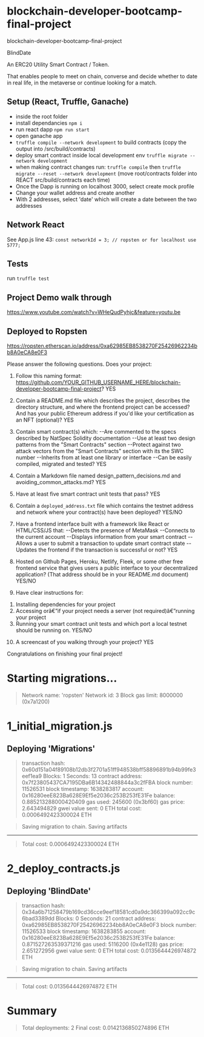# blockchain-developer-bootcamp-final-project
blockchain-developer-bootcamp-final-project

BlindDate

An ERC20 Utility Smart Contract / Token. 

That enables people to meet on chain, converse and decide whether to date in real life, in the metaverse or continue looking for a match. 

## Setup (React, Truffle, Ganache)

- inside the root folder
- install dependancies `npm i`
- run react dapp `npm run start`
- open ganache app
- `truffle compile --network development` to build contracts (copy the output into /src/build/contracts)
- deploy smart contract inside local development env `truffle migrate --network development`
- when making contract changes run: `truffle compile` then `truffle migrate --reset --network development` (move root/contracts folder into REACT src/build/contracts each time)
- Once the Dapp is running on localhost 3000, select create mock profile
- Change your wallet address and create another
- With 2 addresses, select 'date' which will create a date between the two addresses

## Network React

See App.js line 43: `const networkId = 3; // ropsten or for localhost use 5777;`

## Tests

run `truffle test`
## Project Demo walk through

https://www.youtube.com/watch?v=WHeQudPyhjc&feature=youtu.be

## Deployed to Ropsten

https://ropsten.etherscan.io/address/0xa62985EB8538270F25426962234bb8A0eCA8e0F3

Please answer the following questions. Does your project:

1. Follow this naming format: https://github.com/YOUR_GITHUB_USERNAME_HERE/blockchain-developer-bootcamp-final-project? YES

2. Contain a README.md file which describes the project, describes the directory structure, and where the frontend project can be accessed? And has your public Ethereum address if you'd like your certification as an NFT (optional)? YES

3. Contain smart contract(s) which:
--Are commented to the specs described by NatSpec Solidity documentation
--Use at least two design patterns from the "Smart Contracts" section
--Protect against two attack vectors from the "Smart Contracts" section with its the SWC number
--Inherits from at least one library or interface
--Can be easily compiled, migrated and tested? YES

4. Contain a Markdown file named design_pattern_decisions.md and avoiding_common_attacks.md? YES

5. Have at least five smart contract unit tests that pass? YES

6. Contain a `deployed_address.txt` file which contains the testnet address and network where your contract(s) have been deployed? YES/NO

7. Have a frontend interface built with a framework like React or HTML/CSS/JS that:
--Detects the presence of MetaMask
--Connects to the current account
--Displays information from your smart contract
--Allows a user to submit a transaction to update smart contract state
--Updates the frontend if the transaction is successful or not? YES

8. Hosted on Github Pages, Heroku, Netlify, Fleek, or some other free frontend service that gives users a public interface to your decentralized application? (That address should be in your README.md document) YES/NO

9. Have clear instructions for: 
1) Installing dependencies for your project 
2) Accessing orâ€”if your project needs a server (not required)â€”running your project
3) Running your smart contract unit tests and which port a local testnet should be running on. YES/NO

10. A screencast of you walking through your project? YES

Congratulations on finishing your final project!

Starting migrations...
======================
> Network name:    'ropsten'
> Network id:      3
> Block gas limit: 8000000 (0x7a1200)

1_initial_migration.js
======================

   Deploying 'Migrations'
   ----------------------
   > transaction hash:    0x60d151a04f89108b12db3f2701a51ff948538bff58896891b94b99fe3eef1ea9
   > Blocks: 1            Seconds: 13
   > contract address:    0x7f23805437CA7195DBa6B14342488844a3c2fFBA
   > block number:        11526531
   > block timestamp:     1638283817
   > account:             0x16280eeE823Ba628E9Ef5e2036c253B253fE31Fe
   > balance:             0.885213288000420409
   > gas used:            245600 (0x3bf60)
   > gas price:           2.643494829 gwei
   > value sent:          0 ETH
   > total cost:          0.0006492423300024 ETH

   > Saving migration to chain.
   > Saving artifacts
   -------------------------------------
   > Total cost:     0.0006492423300024 ETH

2_deploy_contracts.js
=====================

   Deploying 'BlindDate'
   ---------------------
   > transaction hash:    0x34a6b71258479b169cd36cce9eef18581cd0a9dc366399a092cc9c6bad3389dd
   > Blocks: 0            Seconds: 21
   > contract address:    0xa62985EB8538270F25426962234bb8A0eCA8e0F3
   > block number:        11526533
   > block timestamp:     1638283855
   > account:             0x16280eeE823Ba628E9Ef5e2036c253B253fE31Fe
   > balance:             0.871527263539371216
   > gas used:            5116200 (0x4e1128)
   > gas price:           2.651272956 gwei
   > value sent:          0 ETH
   > total cost:          0.0135644426974872 ETH

   > Saving migration to chain.
   > Saving artifacts
   -------------------------------------
   > Total cost:     0.0135644426974872 ETH

Summary
=======
> Total deployments:   2
> Final cost:          0.0142136850274896 ETH


